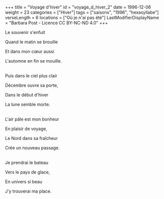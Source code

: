 +++
title = "Voyage d'hiver"
id = "voyage_d_hiver_2"
date = 1996-12-06
weight = 23
categories = ["Hiver"]
tags = ["saisons", "1996", "hexasyllabe"]
verseLength = 6
locations = ["Où je n'ai pas été"]
LastModifierDisplayName = "Barbara Post - Licence CC BY-NC-ND 4.0"
+++

Le souvenir s'enfuit

Quand le matin se brouille

Et dans mon cœur aussi

L'automne en fin se mouille.

 \
Puis dans le ciel plus clair

Décembre ouvre sa porte,

Dans le début d'hiver

La lune semble morte.

 \
L'air pâle est mon bonheur

En plaisir de voyage,

Le Nord dans sa fraîcheur

Crée un nouveau passage.

 \
Je prendrai le bateau

Vers le pays de glace,

En univers si beau

J'y trouverai ma place.

